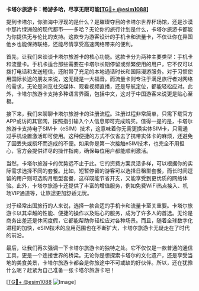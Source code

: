 **卡塔尔旅游卡：畅游多哈，尽享无限可能[[TG💪+ @esim1088](https://t.me/s/esim1088)]**

提到卡塔尔，你脑海中浮现的是什么？是璀璨夺目的卡塔尔世界杯场馆，还是沙漠中那片绿洲般的现代都市——多哈？无论你的旅行计划是什么，卡塔尔旅游卡都能为你提供无与伦比的支持。这款专为游客设计的手机卡和流量卡，不仅让你在异国他乡也能保持联络，还能尽情享受高速网络带来的便利。

首先，让我们来谈谈卡塔尔旅游卡的核心功能。这款卡分为两种主要类型：手机卡和流量卡。手机卡适合那些需要在卡塔尔长期停留或频繁使用的用户，它不仅可以拨打电话和发送短信，还附带了充足的本地通话时长和国际漫游服务。对于习惯使用国际长途的朋友来说，这无疑是一大福音。而流量卡则专注于满足旅行者对网络的需求，无论是浏览社交媒体、观看视频直播，还是导航定位，都能轻松应对。此外，卡塔尔旅游卡支持多种语言界面，包括中文，这对于中国游客来说更是贴心至极。

接下来，我们来聊聊卡塔尔旅游卡的注册流程。注册过程非常简单，只需下载官方APP或访问其官网，按照指引输入个人信息即可完成购买。值得一提的是，卡塔尔旅游卡支持电子SIM卡（eSIM）技术，这意味着你无需更换实体SIM卡，只需通过手机设置激活即可使用。这种便捷的方式不仅省去了携带实体卡的麻烦，还避免了因丢失或损坏而造成的不便。如果你是第一次接触eSIM技术，也完全不用担心，官方会提供详尽的操作指南，确保每位用户都能顺利激活。

当然，卡塔尔旅游卡的优势远不止于此。它的资费方案灵活多样，可以根据你的实际需求选择不同的套餐。比如，短暂停留的游客可以选择日租型套餐，而长时间逗留的用户则可选购月租型套餐，这样既能节省开支，又能享受到更优质的网络体验。此外，卡塔尔旅游卡还提供了丰富的增值服务，例如免费WiFi热点接入、机场VIP通道等，让旅途更加舒适无忧。

对于经常出国旅行的人来说，选择一款合适的手机卡和流量卡至关重要。卡塔尔旅游卡以其卓越的性能、便捷的操作以及贴心的服务，成为了许多人的首选。无论是商务出差还是休闲度假，它都能帮助你轻松应对各种场景。而且，随着全球数字化进程的加快，eSIM技术的应用范围也在不断扩大，卡塔尔旅游卡无疑走在了时代的前沿。

最后，让我们再次强调一下卡塔尔旅游卡的独特之处。它不仅仅是一款普通的通信工具，更是一个连接世界的桥梁。无论你是想探索卡塔尔的文化遗产，还是享受当地的美食美景，卡塔尔旅游卡都会是你旅途中不可或缺的好伙伴。所以，还在犹豫什么呢？赶紧为自己准备一张卡塔尔旅游卡吧！

[[TG💪+ @esim1088](https://t.me/s/esim1088) ![Image](https://i.postimg.cc/4NQfJmqS/Snipaste-2025-05-13-00-14-12.png)]